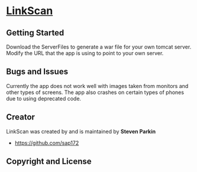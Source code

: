 # [LinkScan](http://sap172.github.io)

## Getting Started

Download the ServerFiles to generate a war file for your own tomcat server.
Modify the URL that the app is using to point to your own server.

## Bugs and Issues

Currently the app does not work well with images taken from monitors and other types of screens. 
The app also crashes on certain types of phones due to using deprecated code.

## Creator

LinkScan was created by and is maintained by **Steven Parkin**

* https://github.com/sap172

## Copyright and License
